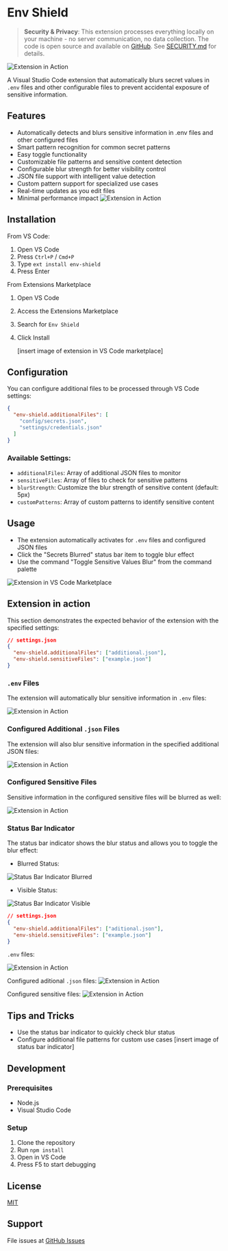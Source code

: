 # Env Shield

> **Security & Privacy**: This extension processes everything locally on your machine - no server communication, no data collection. The code is open source and available on [GitHub](https://github.com/csuriel/env-shield.git). See [SECURITY.md](./SECURITY.md) for details.

![Extension in Action](./docs/images/cover.png)

A Visual Studio Code extension that automatically blurs secret values in `.env` files and other configurable files to prevent accidental exposure of sensitive information.

## Features

- Automatically detects and blurs sensitive information in .env files and other configured files
- Smart pattern recognition for common secret patterns
- Easy toggle functionality
- Customizable file patterns and sensitive content detection
- Configurable blur strength for better visibility control
- JSON file support with intelligent value detection
- Custom pattern support for specialized use cases
- Real-time updates as you edit files
- Minimal performance impact
  ![Extension in Action](./docs/images/extension-in-action-env.png)

## Installation

From VS Code:

1. Open VS Code
2. Press `Ctrl+P` / `Cmd+P`
3. Type `ext install env-shield`
4. Press Enter

From Extensions Marketplace

1. Open VS Code
2. Access the Extensions Marketplace
3. Search for `Env Shield`
4. Click Install

   [insert image of extension in VS Code marketplace]

## Configuration

You can configure additional files to be processed through VS Code settings:

```json
{
  "env-shield.additionalFiles": [
    "config/secrets.json",
    "settings/credentials.json"
  ]
}
```

### Available Settings:

- `additionalFiles`: Array of additional JSON files to monitor
- `sensitiveFiles`: Array of files to check for sensitive patterns
- `blurStrength`: Customize the blur strength of sensitive content (default: 5px)
- `customPatterns`: Array of custom patterns to identify sensitive content

## Usage

- The extension automatically activates for `.env` files and configured JSON files
- Click the "Secrets Blurred" status bar item to toggle blur effect
- Use the command "Toggle Sensitive Values Blur" from the command palette

![Extension in VS Code Marketplace](docs/images/env-shield-marketplace.png)

## Extension in action

This section demonstrates the expected behavior of the extension with the specified settings:

```json
// settings.json
{
  "env-shield.additionalFiles": ["additional.json"],
  "env-shield.sensitiveFiles": ["example.json"]
}
```

### `.env` Files

The extension will automatically blur sensitive information in `.env` files:

![Extension in Action](./docs/images/extension-in-action-env.png)

### Configured Additional `.json` Files

The extension will also blur sensitive information in the specified additional JSON files:

![Extension in Action](./docs/images/extension-in-action-aditional-files.png)

### Configured Sensitive Files

Sensitive information in the configured sensitive files will be blurred as well:

![Extension in Action](./docs/images/extension-in-action-sensitive-files.png)

### Status Bar Indicator

The status bar indicator shows the blur status and allows you to toggle the blur effect:

- Blurred Status:

![Status Bar Indicator Blurred](./docs/images/secret-blurred-status-bar.png)

- Visible Status:

![Status Bar Indicator Visible](./docs/images/secret-visible-status-bar.png)

```json
// settings.json
{
  "env-shield.additionalFiles": ["aditional.json"],
  "env-shield.sensitiveFiles": ["example.json"]
}
```

`.env` files:

![Extension in Action](./docs/images/extension-in-action-env.png)

Configured aditional `.json` files:
![Extension in Action](./docs/images/extension-in-action-aditional-files.png)

Configured sensitive files:
![Extension in Action](./docs/images/extension-in-action-sensitive-files.png)

## Tips and Tricks

- Use the status bar indicator to quickly check blur status
- Configure additional file patterns for custom use cases
  [insert image of status bar indicator]

## Development

### Prerequisites

- Node.js
- Visual Studio Code

### Setup

1. Clone the repository
2. Run `npm install`
3. Open in VS Code
4. Press F5 to start debugging

## License

[MIT](./LICENSE)

## Support

File issues at [GitHub Issues](https://github.com/csuriel/env-shield/issues)
